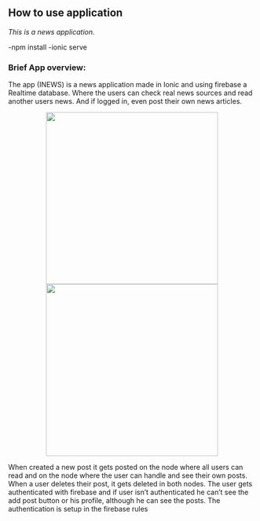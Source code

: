 ## How to use application

*This is a news application*. 

-npm install
-ionic serve

### Brief App overview:
The app (INEWS) is a news application made in Ionic and using firebase a Realtime database. Where the users can check real news sources and read another users news. And if logged in, even post their own news articles. 

<p align="center">
  <img src="15.png" width="350"/>
  <img src="backtothestart.PNG" width="350"/>
</p>

When created a new post it gets posted on the node where all users can read and on the node where the user can handle and see their own posts. When a user deletes their post, it gets deleted in both nodes. The user gets authenticated with firebase and if user isn’t authenticated he can’t see the add post button or his profile, although he can see the posts. The authentication is setup in the firebase rules


